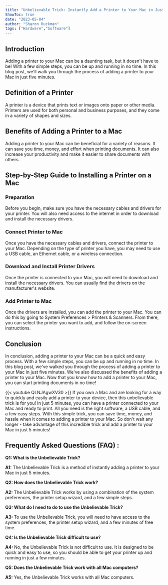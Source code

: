 ```yaml
---
title: "Unbelievable Trick: Instantly Add a Printer to Your Mac in Just 5 Minutes!"
ShowToc: true 
date: "2023-05-04"
author: "Sharon Ruckman" 
tags: ["Hardware","Software"]
---
```

## Introduction
Adding a printer to your Mac can be a daunting task, but it doesn't have to be! With a few simple steps, you can be up and running in no time. In this blog post, we'll walk you through the process of adding a printer to your Mac in just five minutes. 

## Definition of a Printer
A printer is a device that prints text or images onto paper or other media. Printers are used for both personal and business purposes, and they come in a variety of shapes and sizes.

## Benefits of Adding a Printer to a Mac
Adding a printer to your Mac can be beneficial for a variety of reasons. It can save you time, money, and effort when printing documents. It can also increase your productivity and make it easier to share documents with others.

## Step-by-Step Guide to Installing a Printer on a Mac
### Preparation
Before you begin, make sure you have the necessary cables and drivers for your printer. You will also need access to the internet in order to download and install the necessary drivers.

### Connect Printer to Mac
Once you have the necessary cables and drivers, connect the printer to your Mac. Depending on the type of printer you have, you may need to use a USB cable, an Ethernet cable, or a wireless connection.

### Download and Install Printer Drivers
Once the printer is connected to your Mac, you will need to download and install the necessary drivers. You can usually find the drivers on the manufacturer's website.

### Add Printer to Mac
Once the drivers are installed, you can add the printer to your Mac. You can do this by going to System Preferences > Printers & Scanners. From there, you can select the printer you want to add, and follow the on-screen instructions.

## Conclusion
In conclusion, adding a printer to your Mac can be a quick and easy process. With a few simple steps, you can be up and running in no time. In this blog post, we've walked you through the process of adding a printer to your Mac in just five minutes. We've also discussed the benefits of adding a printer to your Mac. Now that you know how to add a printer to your Mac, you can start printing documents in no time!

{{< youtube QLNJAgwXV30 >}} 
If you own a Mac and are looking for a way to quickly and easily add a printer to your device, then this unbelievable trick is for you! In just 5 minutes, you can have a printer connected to your Mac and ready to print. All you need is the right software, a USB cable, and a few easy steps. With this simple trick, you can save time, money, and hassle when it comes to adding a printer to your Mac. So don't wait any longer - take advantage of this incredible trick and add a printer to your Mac in just 5 minutes!

## Frequently Asked Questions (FAQ) :
**Q1: What is the Unbelievable Trick?**

**A1:** The Unbelievable Trick is a method of instantly adding a printer to your Mac in just 5 minutes.

**Q2: How does the Unbelievable Trick work?**

**A2:** The Unbelievable Trick works by using a combination of the system preferences, the printer setup wizard, and a few simple steps.

**Q3: What do I need to do to use the Unbelievable Trick?**

**A3:** To use the Unbelievable Trick, you will need to have access to the system preferences, the printer setup wizard, and a few minutes of free time.

**Q4: Is the Unbelievable Trick difficult to use?**

**A4:** No, the Unbelievable Trick is not difficult to use. It is designed to be quick and easy to use, so you should be able to get your printer up and running in just a few minutes.

**Q5: Does the Unbelievable Trick work with all Mac computers?**

**A5:** Yes, the Unbelievable Trick works with all Mac computers.





